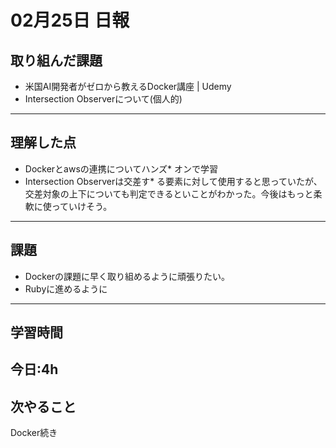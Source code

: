 # 02月25日 日報

## 取り組んだ課題
- 米国AI開発者がゼロから教えるDocker講座 | Udemy
- Intersection Observerについて(個人的)
---

## 理解した点
- Dockerとawsの連携についてハンズ* オンで学習
- Intersection Observerは交差す* る要素に対して使用すると思っていたが、交差対象の上下についても判定できるといことがわかった。今後はもっと柔軟に使っていけそう。
---

## 課題
- Dockerの課題に早く取り組めるように頑張りたい。
- Rubyに進めるように
---

## 学習時間
今日:4h  
---

## 次やること
Docker続き
